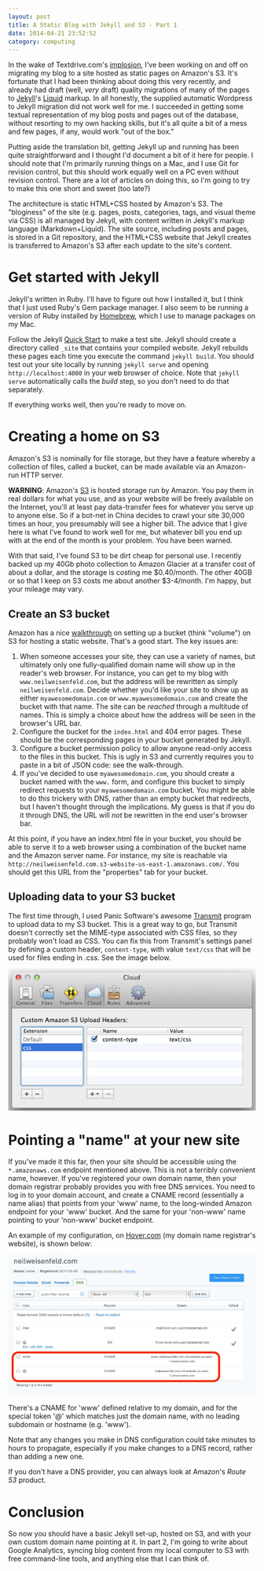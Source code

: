 ```yaml
---
layout: post
title: A Static Blog with Jekyll and S3 - Part 1
date: 2014-04-21 23:52:52
category: computing
---
```



In the wake of Textdrive.com's [implosion][], I've been working on
and off on migrating my blog to a site hosted as static pages on
Amazon's S3.  It's fortunate that I had been thinking about doing
this very recently, and already had draft (well, *very*
draft) quality migrations of many of the pages to [Jekyll][]'s
[Liquid][] markup.  In all honestly, the supplied automatic Wordpress to Jekyll migration did not work well for me.  I succeeded in getting some
textual representation of my blog posts and pages out of the
database, without resorting to my own hacking skills, but it's all
quite a bit of a mess and few pages, if any, would work "out of the
box."

Putting aside the translation bit, getting Jekyll up and running has
been quite straightforward and I thought I'd document a bit of it here
for people.  I should note that I'm primarily running things on a Mac,
and I use Git for revision control, but this should work equally well on
a PC even without revision control.  There are a lot of articles on
doing this, so I'm going to try to make this one short and sweet (too
late?)

The architecture is static HTML+CSS hosted by Amazon's S3. The "bloginess" of the site (e.g. pages, posts, categories, tags, and visual theme via CSS) is all managed by Jekyll, with content written in Jekyll's markup language (Markdown+Liquid). The site source, including posts and pages, is stored in a Git repository, and the HTML+CSS website that Jekyll creates is transferred to Amazon's S3 after each update to the site's content. 

# Get started with Jekyll

Jekyll's written in Ruby. I'll have to figure out how I installed it, but I think that I just used Ruby's Gem package manager.  I also seem to be running a version of Ruby installed by [Homebrew][], which I use to manage packages on my Mac. 

Follow the Jekyll [Quick Start][JekyllQuickStart] to make a test site. Jekyll should create a directory called `_site` that contains your compiled website. Jekyll rebuilds  these pages each time you execute the command `jekyll build`. You should test out your site locally by running `jekyll serve` and opening `http://localhost:4000` in your web browser of choice. Note that `jekyll serve` automatically calls the *build* step, so you don't need to do that separately.

If everything works well, then you're ready to move on.

# Creating a home on S3

Amazon's S3 is nominally for file storage, but they have a feature whereby a collection of files, called a bucket, can be made available via an Amazon-run HTTP server. 

**WARNING**: Amazon's [S3][] is hosted storage run by Amazon.  You
pay them in real dollars for what you use, and as your website will
be freely available on the Internet, you'll at least pay data-transfer
fees for whatever you serve up to anyone else.  So if a bot-net in China
decides to crawl your site 30,000 times an hour, you presumably will see
a higher bill. The advice that I give here is what I've found to work
well for me, but whatever bill you end up with at the end of the month
is your problem.  You have been warned.

With that said, I've found S3 to be dirt cheap for personal use.  I recently backed up my 40Gb photo collection to Amazon Glacier at a transfer cost of about a dollar, and the storage is costing me $0.40/month.  The other 40GB or so that I keep on S3 costs me about another $3-4/month.  I'm happy, but your mileage may vary.

## Create an S3 bucket

Amazon has a nice [walkthrough][] on setting up a bucket (think "volume") on
S3 for hosting a static website.  That's a good start.  The key issues are:

1. When someone accesses your site, they can use a variety of names, but ultimately only one fully-qualified domain name will show up in the reader's web browser. For instance, you can get to my blog with `www.neilweisenfeld.com`, but the address will be rewritten as simply `neilweisenfeld.com`.  Decide whether you'd like your site to show up as either `myawesomedomain.com` or `www.myawesomedomain.com` and create the bucket with that name.  The site can be *reached* through a multitude of names. This is simply a choice about how the address will be seen in the browser's URL bar.
2. Configure the bucket for the `index.html` and 404 error pages.  These should be the corresponding pages in your bucket generated by Jekyll. 
3. Configure a bucket permission policy to allow anyone read-only access to the files in this bucket. This is ugly in S3 and currently requires you to paste in a bit of JSON code: see the walk-through. 
4. If you've decided to use `myawesomedomain.com`, you should create a bucket named with the `www.` form, and configure this bucket to simply redirect requests to your `myawesomedomain.com` bucket.  You might be able to do this trickery with DNS, rather than an empty bucket that redirects, but I haven't  thought through the implications.  My guess is that if you do it through DNS, the URL will *not* be rewritten in the end user's browser bar. 

At this point, if you have an index.html file in your bucket, you should be able to serve it to a web browser using a combination of the bucket name and the Amazon server name. For instance, my site is reachable via `http://neilweisenfeld.com.s3-website-us-east-1.amazonaws.com/`. You should get this URL from the "properties" tab for your bucket. 


## Uploading data to your S3 bucket

The first time through, I used Panic Software's awesome [Transmit][] program to upload data to my S3 bucket.  This is a great way to go, but Transmit doesn't correctly set the MIME-type associated with CSS files, so they probably won't load as CSS.  You can fix this from Transmit's settings panel by defining a custom header, `content-type`, with value `text/css` that will be used for files ending in .css.  See the image below.


![Transmit Configuration](/public/assets/2014-04-21-jekyll-blog-pt-1-transmit.jpg) 

# Pointing a "name" at your new site

If you've made it this far, then your site should be accessible using the `*.amazonaws.com` endpoint mentioned above.  This is not a terribly convenient name, however.  If you've registered your own domain name, then your domain registrar probably provides you with free DNS services.  You need to log in to your domain account, and create a CNAME record (essentially a name alias) that points from your 'www' name, to the long-winded Amazon endpoint for your 'www' bucket.  And the same for your 'non-www' name pointing to your 'non-www' bucket endpoint. 

An example of my configuration, on [Hover.com][] (my domain name registrar's website), is shown below:

![Hover DNS Configuration](/public/assets/2014-04-21-jekyll-blog-pt-1-hoverDNS.jpg)

There's a CNAME for 'www' defined relative to my domain, and for the special token '@' which matches just the domain name, with no leading subdomain or hostname (e.g. 'www').

Note that any changes you make in DNS configuration could take minutes to hours to propagate, especially if you make changes to a DNS record, rather than adding a new one.

If you don't have a DNS provider, you can always look at Amazon's *Route 53* product.


# Conclusion

So now you should have a basic Jekyll set-up, hosted on S3, and with your own custom domain name pointing at it.  In part 2, I'm going to write about Google Analytics, syncing blog content from my local computer to S3 with free command-line tools, and anything else that I can think of. 


[implosion]: http://www.wired.com/2014/03/textdrive/
[Jekyll]: http://jekyllrb.com/
[Liquid]: https://github.com/Shopify/liquid/
[S3]: http://aws.amazon.com/s3
[walkthrough]: http://docs.aws.amazon.com/AmazonS3/latest/dev/website-hosting-custom-domain-walkthrough.html
[homebrew]: http://brew.sh
[JekyllQuickStart]: http://jekyllrb.com/docs/quickstart/
[Hover.com]: http://www.hover.com
[Transmit]: https://panic.com/transmit/
